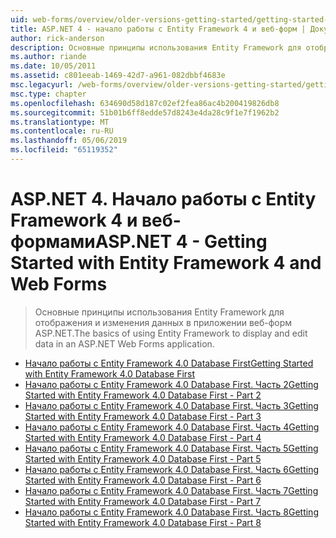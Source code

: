 ```yaml
---
uid: web-forms/overview/older-versions-getting-started/getting-started-with-ef/index
title: ASP.NET 4 - начало работы с Entity Framework 4 и веб-форм | Документация Майкрософт
author: rick-anderson
description: Основные принципы использования Entity Framework для отображения и изменения данных в приложении веб-форм ASP.NET.
ms.author: riande
ms.date: 10/05/2011
ms.assetid: c801eeab-1469-42d7-a961-082dbbf4683e
msc.legacyurl: /web-forms/overview/older-versions-getting-started/getting-started-with-ef
msc.type: chapter
ms.openlocfilehash: 634690d58d187c02ef2fea86ac4b200419826db8
ms.sourcegitcommit: 51b01b6ff8edde57d8243e4da28c9f1e7f1962b2
ms.translationtype: MT
ms.contentlocale: ru-RU
ms.lasthandoff: 05/06/2019
ms.locfileid: "65119352"
---
```

# <a name="aspnet-4---getting-started-with-entity-framework-4-and-web-forms"></a><span data-ttu-id="5ad78-103">ASP.NET 4. Начало работы с Entity Framework 4 и веб-формами</span><span class="sxs-lookup"><span data-stu-id="5ad78-103">ASP.NET 4 - Getting Started with Entity Framework 4 and Web Forms</span></span>

> <span data-ttu-id="5ad78-104">Основные принципы использования Entity Framework для отображения и изменения данных в приложении веб-форм ASP.NET.</span><span class="sxs-lookup"><span data-stu-id="5ad78-104">The basics of using Entity Framework to display and edit data in an ASP.NET Web Forms application.</span></span>

- [<span data-ttu-id="5ad78-105">Начало работы с Entity Framework 4.0 Database First</span><span class="sxs-lookup"><span data-stu-id="5ad78-105">Getting Started with Entity Framework 4.0 Database First</span></span>](the-entity-framework-and-aspnet-getting-started-part-1.md)
- [<span data-ttu-id="5ad78-106">Начало работы с Entity Framework 4.0 Database First. Часть 2</span><span class="sxs-lookup"><span data-stu-id="5ad78-106">Getting Started with Entity Framework 4.0 Database First - Part 2</span></span>](the-entity-framework-and-aspnet-getting-started-part-2.md)
- [<span data-ttu-id="5ad78-107">Начало работы с Entity Framework 4.0 Database First. Часть 3</span><span class="sxs-lookup"><span data-stu-id="5ad78-107">Getting Started with Entity Framework 4.0 Database First - Part 3</span></span>](the-entity-framework-and-aspnet-getting-started-part-3.md)
- [<span data-ttu-id="5ad78-108">Начало работы с Entity Framework 4.0 Database First. Часть 4</span><span class="sxs-lookup"><span data-stu-id="5ad78-108">Getting Started with Entity Framework 4.0 Database First - Part 4</span></span>](the-entity-framework-and-aspnet-getting-started-part-4.md)
- [<span data-ttu-id="5ad78-109">Начало работы с Entity Framework 4.0 Database First. Часть 5</span><span class="sxs-lookup"><span data-stu-id="5ad78-109">Getting Started with Entity Framework 4.0 Database First - Part 5</span></span>](the-entity-framework-and-aspnet-getting-started-part-5.md)
- [<span data-ttu-id="5ad78-110">Начало работы с Entity Framework 4.0 Database First. Часть 6</span><span class="sxs-lookup"><span data-stu-id="5ad78-110">Getting Started with Entity Framework 4.0 Database First - Part 6</span></span>](the-entity-framework-and-aspnet-getting-started-part-6.md)
- [<span data-ttu-id="5ad78-111">Начало работы с Entity Framework 4.0 Database First. Часть 7</span><span class="sxs-lookup"><span data-stu-id="5ad78-111">Getting Started with Entity Framework 4.0 Database First - Part 7</span></span>](the-entity-framework-and-aspnet-getting-started-part-7.md)
- [<span data-ttu-id="5ad78-112">Начало работы с Entity Framework 4.0 Database First. Часть 8</span><span class="sxs-lookup"><span data-stu-id="5ad78-112">Getting Started with Entity Framework 4.0 Database First - Part 8</span></span>](the-entity-framework-and-aspnet-getting-started-part-8.md)
